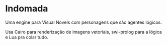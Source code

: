 # Indomada
Uma engine para Visual Novels com personagens que são agentes lógicos.

Usa Cairo para renderização de imagens vetoriais, swi-prolog para a lógica e Lua pra colar tudo. 
